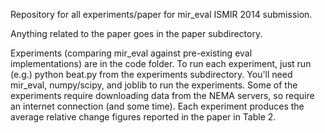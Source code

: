 Repository for all experiments/paper for mir_eval ISMIR 2014 submission.

Anything related to the paper goes in the paper subdirectory.

Experiments (comparing mir_eval against pre-existing eval implementations) are in the code folder.
To run each experiment, just run (e.g.)
python beat.py
from the experiments subdirectory.
You'll need mir_eval, numpy/scipy, and joblib to run the experiments.
Some of the experiments require downloading data from the NEMA servers, so require an internet connection (and some time).
Each experiment produces the average relative change figures reported in the paper in Table 2.
